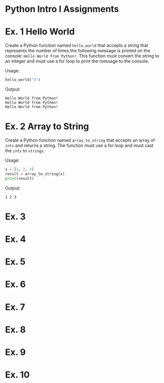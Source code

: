 # Python Intro I Assignments

# Ex. 1 Hello World
Create a Python function named `hello_world` that accepts a string 
that represents the number of times the following message is 
printed on the console: `Hello World from Python!`.  This function
must convert the string to an integer and must use a for loop to 
print the message to the console.

Usage: 
```python
hello_world("3")
```

Output:
```shell
Hello World from Python!
Hello World from Python!
Hello World from Python!
```

# Ex. 2 Array to String
Create a Python function named `array_to_string` that accepts an array of `ints` and returns a string. 
The function must use a for loop and must cast the `ints` to `strings`.

Usage:
```python
x = [1, 2, 3]
result = array_to_string(x)
print(result)
```

Output:
```shell
1 2 3
```


# Ex. 3

# Ex. 4

# Ex. 5

# Ex. 6

# Ex. 7

# Ex. 8

# Ex. 9

# Ex. 10

